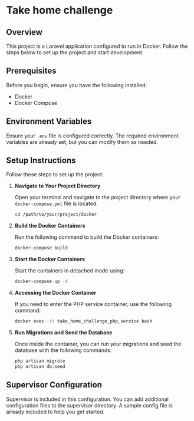 # Take home challenge

## Overview

This project is a Laravel application configured to run in Docker. Follow the steps below to set up the project and start development.

## Prerequisites

Before you begin, ensure you have the following installed:

-   Docker
-   Docker Compose

## Environment Variables

Ensure your `.env` file is configured correctly. The required environment variables are already set, but you can modify them as needed.

## Setup Instructions

Follow these steps to set up the project:

1. **Navigate to Your Project Directory**

    Open your terminal and navigate to the project directory where your `docker-compose.yml` file is located.

    ```bash
    cd /path/to/your/project/docker
    ```

2. **Build the Docker Containers**

    Run the following command to build the Docker containers:

    ```bash
    docker-compose build
    ```

3. **Start the Docker Containers**

    Start the containers in detached mode using:

    ```bash
    docker-compose up -d
    ```

4. **Accessing the Docker Container**

    If you need to enter the PHP service container, use the following command:

    ```bash
    docker exec -it take_home_challenge_php_service bash
    ```

5. **Run Migrations and Seed the Database**

    Once inside the container, you can run your migrations and seed the database with the following commands:

    ```bash
    php artisan migrate
    php artisan db:seed
    ```

## Supervisor Configuration

Supervisor is included in this configuration. You can add additional configuration files to the supervisor directory. A sample config file is already included to help you get started.
